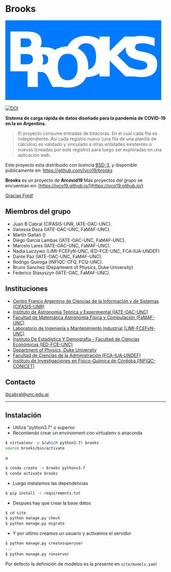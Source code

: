 # Brooks


![logo](https://raw.githubusercontent.com/ivco19/brooks/master/site/brooks/static/logo.png)


[![DOI](https://zenodo.org/badge/248792455.svg)](https://zenodo.org/badge/latestdoi/248792455)


**Sistema de carga rápida de datos diseñado para la pandemia de COVID-19 en la
en Argentina.**

> El proyecto consume entradas de bitácoras. En el cual cada fila es independiente.
> Asi cada registro nuevo (una fila de una planilla de cálculos)
> es validado y vinculado a otras entidades existentes o nuevas
> (creadas por este registro) para luego ser exploradas en una aplicación web.


Este proyecto esta distribuido con
licencia [BSD-3](https://github.com/ivco19/brooks/blob/master/LICENSE), y
disponible publicamente en: https://github.com/ivco19/brooks


**Brooks** es un proyecto de **Arcovid19**
Más proyectos del grupo se encuentran en:
[https://ivco19.github.io/](https://ivco19.github.io/)

[Gracias Fred!](http://www.cs.unc.edu/~brooks/)


## Miembros del grupo

-   Juan B Cabral (CIFASIS-UNR, IATE-OAC-UNC).
-   Vanessa Daza (IATE-OAC-UNC, FaMAF-UNC).
-   Martín Gaitan ()
-   Diego García Lambas (IATE-OAC-UNC, FaMAF-UNC).
-   Marcelo Lares (IATE-OAC-UNC, FaMAF-UNC).
-   Nadia Luczywo (LIMI-FCEFyN-UNC, IED-FCE-UNC, FCA-IUA-UNDEF)
-   Dante Paz (IATE-OAC-UNC, FaMAF-UNC).
-   Rodrigo Quiroga (INFIQC-CFQ, FCQ-UNC).
-   Bruno Sanchez (Department of Physics, Duke University).
-   Federico Stasyszyn (IATE-OAC, FaMAF-UNC).

## Instituciones

-   [Centro Franco Argentino de Ciencias de la Información y de Sistemas (CIFASIS-UNR)](https://www.cifasis-conicet.gov.ar/)
-   [Instituto de Astronomía Teórica y Experimental (IATE-OAC-UNC)](http://iate.oac.uncor.edu/)
-   [Facultad de Matemática Astronomía Física y Computación (FaMAF-UNC)](https://www.famaf.unc.edu.ar/)
-   [Laboratorio de Ingeniería y Mantenimiento Industrial
    (LIMI-FCEFyN-UNC)](https://fcefyn.unc.edu.ar/facultad/secretarias/extension/prosecretaria-de-vinculacion-tecnologica/centro-de-transferencia-y-servicios/centro-de-vinculacion-del-centro-de-asesoramiento-matematico-a-procesos-organizacionales/)
-   [Instituto De Estadística Y Demografía - Facultad de Ciencias Económicas (IED-FCE-UNC)](http://www.eco.unc.edu.ar/instituto-de-estadistica-y-demografia)
-   [Department of Physics, Duke University](https://phy.duke.edu/)
-   [Facultad de Ciencias de la Administración (FCA-IUA-UNDEF)](https://www.iua.edu.ar/)
-   [Instituto de Investigaciones en Físico-Química de Córdoba (INFIQC-CONICET)](http://infiqc-fcq.psi.unc.edu.ar/)


## Contacto

[jbcabral@unc.edu.ar](jbcabral@unc.edu.ar)


----

## Instalación

- Utiliza "python3.7" o superior
- Recomiendo crear un environment con virtualenv o anaconda

```bash
$ virtualenv -p $(which python3.7) brooks
source brooks/bin/activate

```

o

```bash
$ conda create -n brooks python=3.7
$ conda activate brooks
```

- Luego instalamos las dependencias

```bash
$ pip install -r requirements.txt
```

- Despues hay que crear la base datos

```bash
$ cd site
$ python manage.py check
$ python manage.py migrate
```

- Y por ultimo creamos un usuario y activamos el servidor

```bash
$ python manage.py createsuperuser
...
$ python manage.py runserver
```

Por defecto la definición de modelos es la presente en `site/models.yaml`
